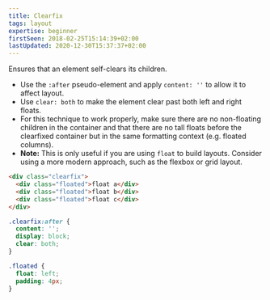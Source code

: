 ```yaml
---
title: Clearfix
tags: layout
expertise: beginner
firstSeen: 2018-02-25T15:14:39+02:00
lastUpdated: 2020-12-30T15:37:37+02:00
---
```


Ensures that an element self-clears its children.

- Use the `:after` pseudo-element and apply `content: ''` to allow it to affect layout.
- Use `clear: both` to make the element clear past both left and right floats.
- For this technique to work properly, make sure there are no non-floating children in the container and that there are no tall floats before the clearfixed container but in the same formatting context (e.g. floated columns).
- **Note:** This is only useful if you are using `float` to build layouts. Consider using a more modern approach, such as the flexbox or grid layout.

```html
<div class="clearfix">
  <div class="floated">float a</div>
  <div class="floated">float b</div>
  <div class="floated">float c</div>
</div>
```

```css
.clearfix:after {
  content: '';
  display: block;
  clear: both;
}

.floated {
  float: left;
  padding: 4px;
}
```

